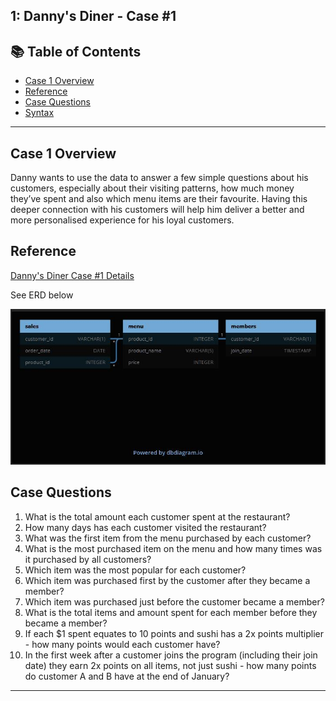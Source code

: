 ## 1: Danny's Diner - Case #1 

## 📚 Table of Contents
- [Case 1 Overview](#case-1-overview)
- [Reference](#reference)
- [Case Questions](#case-questions)
- [Syntax](https://github.com/zidude1234/Danny_Diner-repo/blob/main/Danny's%20Diner%20Case%20%231/SQL%20Syntax/Case01%20Syntax.sql)

***

## Case 1 Overview
Danny wants to use the data to answer a few simple questions about his customers, especially about their visiting patterns, how much money they’ve spent and also which menu items are their favourite. Having this deeper connection with his customers will help him deliver a better and more personalised experience for his loyal customers. 

## Reference
<a href = https://8weeksqlchallenge.com/case-study-1/> Danny's Diner Case #1 Details</a>

See ERD below

<img src="ERD01.JPG" alt="Entity Relationship Diagram">

## Case Questions

1. What is the total amount each customer spent at the restaurant?
2. How many days has each customer visited the restaurant?
3. What was the first item from the menu purchased by each customer?
4. What is the most purchased item on the menu and how many times was it purchased by all customers?
5. Which item was the most popular for each customer?
6. Which item was purchased first by the customer after they became a member?
7. Which item was purchased just before the customer became a member?
10. What is the total items and amount spent for each member before they became a member?
11. If each $1 spent equates to 10 points and sushi has a 2x points multiplier - how many points would each customer have?
12. In the first week after a customer joins the program (including their join date) they earn 2x points on all items, not just sushi - how many points do customer A and B have at the end of January?

***
